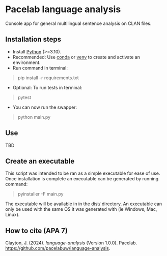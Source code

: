 # Pacelab language analysis
Console app for general multilingual sentence analysis on CLAN files.

## Installation steps
- Install [Python](https://www.python.org/) (>=3.10).
- Recommended: Use [conda](https://docs.conda.io/projects/miniconda/en/latest/) or
[venv](https://docs.python.org/3/library/venv.html) to create and activate an environment.
- Run command in terminal:
> pip install -r requirements.txt
- Optional: To run tests in terminal:
> pytest
- You can now run the swapper:
> python main.py

## Use
TBD

## Create an executable
This script was intended to be ran as a simple executable for ease of use. Once installation is
complete an executable can be generated by running command:
> pyinstaller -F main.py

The executable will be available in in the dist/ directory. An executable can only be used with the
same OS it was generated with (ie Windows, Mac, Linux).

## How to cite (APA 7)
Clayton, J. (2024). _language-analysis_ (Version 1.0.0). Pacelab. https://github.com/pacelabuw/language-analysis. 
